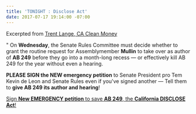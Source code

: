 ```yaml
---
title: 'TONIGHT : Disclose Act'
date: 2017-07-17 19:14:00 -07:00
---
```



Excerpted from [Trent Lange, CA Clean Money](http://www.caclean.org/aboutus/trent_lange.php)

"  On **Wednesday**, the Senate Rules Committee must decide whether to grant the routine request for Assemblymember **Mullin** to take over as author of **AB 249** before they go into a month-long recess — or effectively kill AB 249 for the year without even a hearing.

**PLEASE SIGN the NEW emergency petition** to Senate President pro Tem Kevin de Leon and Senate Rules even if you've signed another — Tell them to **give AB 249 its author and hearing**!

[Sign **New EMERGENCY petition** to save **AB 249**, the **California DISCLOSE Act**!](https://www.yesfairelections.org/petition/ab249-ccmaf.php?recipientId=vDIQcf26fXWZyeh2V211w1&email=greglpennington@aol.com&ms=newsletter-2017-07-17-new-author)
